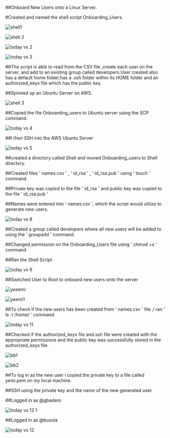 ##Onboard New Users onto a Linux Server.

#Created and named the shell script Onboarding_Users.

![shell1](https://user-images.githubusercontent.com/94229949/175724179-dfa1a867-5866-41b2-a776-b0a45db8fa88.png)

![shell 2](https://user-images.githubusercontent.com/94229949/175724355-69887ae6-5146-49dd-99c9-3e00ac7a4c24.png)

![today vs 2](https://user-images.githubusercontent.com/94229949/175725708-67e282de-3e81-4aca-83b8-8d38117779a8.png)

![today vs 3](https://user-images.githubusercontent.com/94229949/175725902-a9c02a9e-bbb6-4a65-be86-5c3ff1768ead.png)

##The script is able to read from the CSV file ,create each user on the server, and add to an existing group called developers.User created also has a default home folder,has a .ssh folder within its HOME folder and an authorized_keys file which has the public key.

##Spinned up an Ubuntu Server on AWS.

![shell 3](https://user-images.githubusercontent.com/94229949/175733941-88c2069c-c3dd-47cd-88b3-6e8448308ec1.png)

##Copied the file Onboarding_users to Ubuntu server using the SCP command.

![today vs 4](https://user-images.githubusercontent.com/94229949/175743742-3a746b6f-3307-41ac-a89c-8edb4ff1f6db.png)

##I then SSH into the AWS Ubuntu Server

![today vs 5](https://user-images.githubusercontent.com/94229949/175749567-88eaabc2-2729-40be-80b8-108b96adc6d5.png)

##created a directory called Shell and moved Onboarding_users to Shell directory.

##Created files ' names.csv ' , ' id_rsa ' , ' id_rsa.pub ' using  ' touch ' command.

##Private key was copied to the file ' id_rsa ' and public key was copied to the file ' id_rsa.pub '

##Names were entered into ' names.csv ', which the script would utilize to generate new users. 

![today vs 8](https://user-images.githubusercontent.com/94229949/175747241-15c6ba36-1274-4338-bb78-c97c89d8e90f.png)

##Created a group called developers where all new users will be added to using the ' groupadd ' command.

##Changed permission on the Onboarding_Users file using ' chmod +x ' command 

##Ran the Shell Script 

![today vs 9](https://user-images.githubusercontent.com/94229949/175748711-26b5200e-8bfe-4708-96b7-058f7d18a491.png)

##Switched User to Root to onboard new users onto the server

![yeeemi](https://user-images.githubusercontent.com/94229949/175748851-c14fee30-c061-4cc9-b6d4-89a10180cfc2.png)

![yeemi1](https://user-images.githubusercontent.com/94229949/175748887-dd23ef78-0f4d-417d-aac1-a07764f213a3.png)

##To check if the new users has been created from ' names.csv ' file ,i ran ' ls -l /home/ ' command 


![today vs 11](https://user-images.githubusercontent.com/94229949/175749142-a882e5fe-22ca-44e0-952b-0ea713889650.png)

##Checked if the authorized_keys file and.ssh file were created with the appropriate permissions and the public key was successfully stored in the authorized_keys file.

![bb1](https://user-images.githubusercontent.com/94229949/175750872-7b5a6f63-ed7b-4aa9-ba22-12f9d43513bc.png)


![bb2](https://user-images.githubusercontent.com/94229949/175750882-234ab5c0-0746-49fa-a1cf-be012893cdae.png)

##To log in as the new user i copied the private key to a file called yemi.pem on my local machine.

##SSH using the private key and the name of the new generated user.

##Logged in as @gbadero

![today vs 12 1](https://user-images.githubusercontent.com/94229949/175749643-20faf256-ce1c-48c4-b0cd-31beb7aaaf33.png)

##Logged in as @busola

![today vs 12](https://user-images.githubusercontent.com/94229949/175749685-280cb18b-f58b-4b7e-80fb-03ad12a8e7ad.png)

